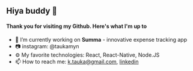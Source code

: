 ## Hiya buddy 👋

#### Thank you for visiting my Github. Here's what I'm up to  

- 🔭 I’m currently working on **Summa** - innovative expense tracking app
- 📷 instagram: @taukamyn
- ⚙️ My favorite technologies: React, React-Native, Node.JS
- 📫 How to reach me: k.tauka@gmail.com, [linkedin](https://www.linkedin.com/in/tauka/)
